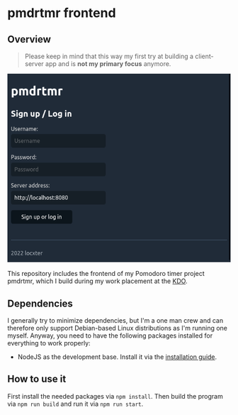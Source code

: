 # pmdrtmr frontend

## Overview

> Please keep in mind that this way my first try at building a client-server app and is **not my primary focus** anymore.

![Overview image](overview.png)

This repository includes the frontend of my Pomodoro timer project pmdrtmr, which I build during my work placement at the [KDO](https://www.kdo.de/).

## Dependencies

I generally try to minimize dependencies, but I'm a one man crew and can therefore only support Debian-based Linux distributions as I'm running one myself. Anyway, you need to have the following packages installed for everything to work properly:

- NodeJS as the development base. Install it via the [installation guide](https://github.com/nodesource/distributions#debinstall).

## How to use it

First install the needed packages via `npm install`. Then build the program via `npm run build` and run it via `npm run start`.
